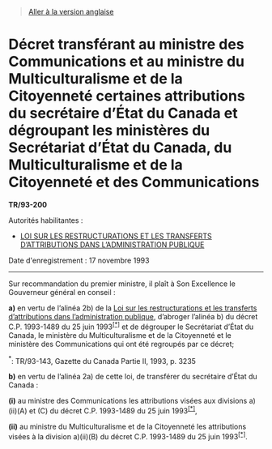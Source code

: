 > [Aller à la version anglaise](/en/Regulations/Statutory%20Instruments/93/200.md)

# Décret transférant au ministre des Communications et au ministre du Multiculturalisme et de la Citoyenneté certaines attributions du secrétaire d’État du Canada et dégroupant les ministères du Secrétariat d’État du Canada, du Multiculturalisme et de la Citoyenneté et des Communications

**TR/93-200**

Autorités habilitantes : 
- [LOI SUR LES RESTRUCTURATIONS ET LES TRANSFERTS D’ATTRIBUTIONS DANS L’ADMINISTRATION PUBLIQUE](/fr/Lois/Lois%20révisées%20du%20Canada/P/P-34.md)

Date d'enregistrement : 17 novembre 1993

----------

Sur recommandation du premier ministre, il plaît à Son Excellence le Gouverneur général en conseil :

**a)** en vertu de l’alinéa 2b) de la [Loi sur les restructurations et les transferts d’attributions dans l’administration publique](/fr/Lois/Lois%20révisées%20du%20Canada/P/P-34.md), d’abroger l’alinéa b) du décret C.P. 1993-1489 du 25 juin 1993<sup><a href='#nbp_SI-93-200_f_hq_6427'>[*]</a></sup> et de dégrouper le Secrétariat d’État du Canada, le ministère du Multiculturalisme et de la Citoyenneté et le ministère des Communications qui ont été regroupés par ce décret;

<a name='nbp_SI-93-200_f_hq_6427'><sup>*</sup></a>: TR/93-143, Gazette du Canada Partie II, 1993, p. 3235<br />



**b)** en vertu de l’alinéa 2a) de cette loi, de transférer du secrétaire d’État du Canada :

**(i)** au ministre des Communications les attributions visées aux divisions a)(ii)(A) et (C) du décret C.P. 1993-1489 du 25 juin 1993<sup><a href='#nbp_SI-93-200_f_hq_6427'>[*]</a></sup>,



**(ii)** au ministre du Multiculturalisme et de la Citoyenneté les attributions visées à la division a)(ii)(B) du décret C.P. 1993-1489 du 25 juin 1993<sup><a href='#nbp_SI-93-200_f_hq_6427'>[*]</a></sup>.






